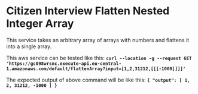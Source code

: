 # Citizen Interview Flatten Nested Integer Array
This service takes an arbitrary array of arrays with numbers
and flattens it into a single array.

This aws service can be tested like this: 
**`curl --location -g --request GET 'https://gc098wrsnc.execute-api.eu-central-1.amazonaws.com/default/flattenArray?input=[1,2,31212,[[[-1000]]]]'`**


The expected output of above command will be like this: 
**`{
    "output": [
        1,
        2,
        31212,
        -1000
    ]
}`**
